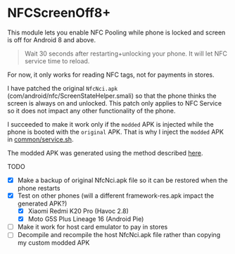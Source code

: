 # NFCScreenOff8+

This module lets you enable NFC Pooling while phone is locked and screen is off for Android 8 and above.

> Wait 30 seconds after restarting+unlocking your phone. It will let NFC service time to reload.

For now, it only works for reading NFC tags, not for payments in stores.

I have patched the original `NfcNci.apk` (com/android/nfc/ScreenStateHelper.smali) so that the phone thinks the screen is always on and unlocked. This patch only applies to NFC Service so it does not impact any other functionality of the phone.

I succeeded to make it work only if the `modded` APK is injected while the phone is booted with the `original` APK. That is why I inject the `modded` APK in [common/service.sh](common/service.sh).

The modded APK was generated using the method described [here](https://github.com/lapwat/NfcScreenOffPie).

TODO
- [x] Make a backup of original NfcNci.apk file so it can be restored when the phone restarts
- [x] Test on other phones (will a different framework-res.apk impact the generated APK?)
  - [x] Xiaomi Redmi K20 Pro (Havoc 2.8)
  - [x] Moto G5S Plus Lineage 16 (Android Pie)
- [ ] Make it work for host card emulator to pay in stores
- [ ] Decompile and recompile the host NfcNci.apk file rather than copying my custom modded APK
